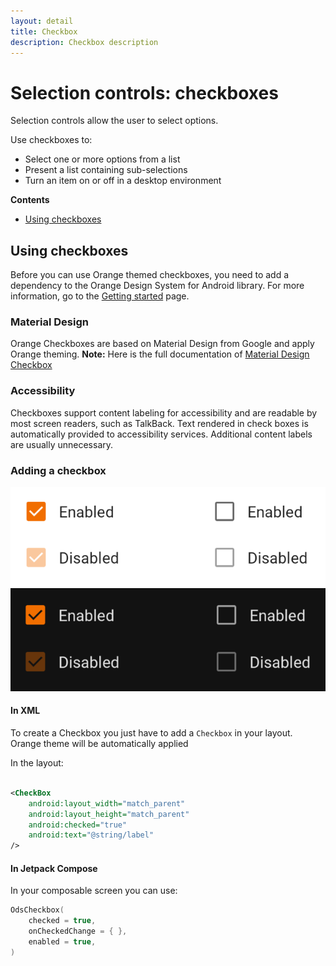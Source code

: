 ```yaml
---
layout: detail
title: Checkbox
description: Checkbox description
---
```


# Selection controls: checkboxes

Selection controls allow the user to select options.

Use checkboxes to:

* Select one or more options from a list
* Present a list containing sub-selections
* Turn an item on or off in a desktop environment

**Contents**

* [Using checkboxes](#using-checkboxes)

## Using checkboxes

Before you can use Orange themed checkboxes, you need to add a dependency to the Orange Design
System for Android library. For more information, go to the
[Getting started](../home_content.md) page.

### Material Design

Orange Checkboxes are based on Material Design from Google and apply Orange theming.
**Note:** Here is the full documentation
of [Material Design Checkbox](https://material.io/components/checkboxes/)

### Accessibility

Checkboxes support content labeling for accessibility and are readable by most screen readers, such
as TalkBack. Text rendered in check boxes is automatically provided to accessibility services.
Additional content labels are usually unnecessary.


### Adding a checkbox

![RadioButton](images/checkbox_light.png) ![RadioButton dark](images/checkbox_dark.png)

#### In XML

To create a Checkbox you just have to add a `Checkbox` in your layout. Orange theme will be
automatically applied

In the layout:

```xml

<CheckBox 
    android:layout_width="match_parent" 
    android:layout_height="match_parent"
    android:checked="true"
    android:text="@string/label"
/>
```

#### In Jetpack Compose

In your composable screen you can use:

```kotlin
OdsCheckbox(
    checked = true,
    onCheckedChange = { },
    enabled = true,
)
```
